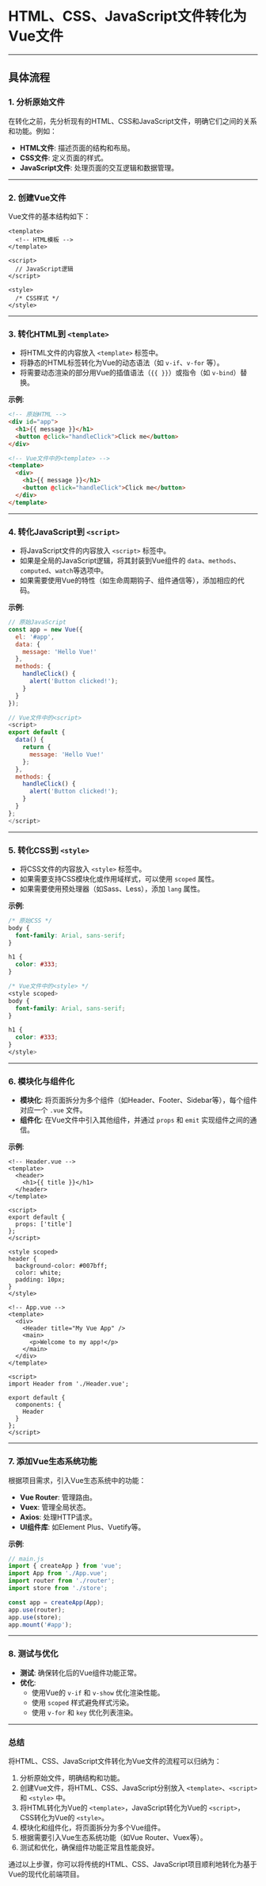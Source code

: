 # HTML、CSS、JavaScript文件转化为Vue文件

---

## 具体流程

### **1. 分析原始文件**

在转化之前，先分析现有的HTML、CSS和JavaScript文件，明确它们之间的关系和功能。例如：

- **HTML文件**: 描述页面的结构和布局。
- **CSS文件**: 定义页面的样式。
- **JavaScript文件**: 处理页面的交互逻辑和数据管理。

---

### **2. 创建Vue文件**

Vue文件的基本结构如下：

```vue
<template>
  <!-- HTML模板 -->
</template>

<script>
  // JavaScript逻辑
</script>

<style>
  /* CSS样式 */
</style>
```

---

### **3. 转化HTML到 `<template>`**

- 将HTML文件的内容放入 `<template>` 标签中。
- 将静态的HTML标签转化为Vue的动态语法（如 `v-if`、`v-for` 等）。
- 将需要动态渲染的部分用Vue的插值语法（`{{ }}`）或指令（如 `v-bind`）替换。

**示例**:

```html
<!-- 原始HTML -->
<div id="app">
  <h1>{{ message }}</h1>
  <button @click="handleClick">Click me</button>
</div>

<!-- Vue文件中的<template> -->
<template>
  <div>
    <h1>{{ message }}</h1>
    <button @click="handleClick">Click me</button>
  </div>
</template>
```

---

### **4. 转化JavaScript到 `<script>`**

- 将JavaScript文件的内容放入 `<script>` 标签中。
- 如果是全局的JavaScript逻辑，将其封装到Vue组件的 `data`、`methods`、`computed`、`watch`等选项中。
- 如果需要使用Vue的特性（如生命周期钩子、组件通信等），添加相应的代码。

**示例**:

```javascript
// 原始JavaScript
const app = new Vue({
  el: '#app',
  data: {
    message: 'Hello Vue!'
  },
  methods: {
    handleClick() {
      alert('Button clicked!');
    }
  }
});

// Vue文件中的<script>
<script>
export default {
  data() {
    return {
      message: 'Hello Vue!'
    };
  },
  methods: {
    handleClick() {
      alert('Button clicked!');
    }
  }
};
</script>
```

---

### **5. 转化CSS到 `<style>`**

- 将CSS文件的内容放入 `<style>` 标签中。
- 如果需要支持CSS模块化或作用域样式，可以使用 `scoped` 属性。
- 如果需要使用预处理器（如Sass、Less），添加 `lang` 属性。

**示例**:

```css
/* 原始CSS */
body {
  font-family: Arial, sans-serif;
}

h1 {
  color: #333;
}

/* Vue文件中的<style> */
<style scoped>
body {
  font-family: Arial, sans-serif;
}

h1 {
  color: #333;
}
</style>
```

---

### **6. 模块化与组件化**

- **模块化**: 将页面拆分为多个组件（如Header、Footer、Sidebar等），每个组件对应一个 `.vue` 文件。
- **组件化**: 在Vue文件中引入其他组件，并通过 `props` 和 `emit` 实现组件之间的通信。

**示例**:

```vue
<!-- Header.vue -->
<template>
  <header>
    <h1>{{ title }}</h1>
  </header>
</template>

<script>
export default {
  props: ['title']
};
</script>

<style scoped>
header {
  background-color: #007bff;
  color: white;
  padding: 10px;
}
</style>
```

```vue
<!-- App.vue -->
<template>
  <div>
    <Header title="My Vue App" />
    <main>
      <p>Welcome to my app!</p>
    </main>
  </div>
</template>

<script>
import Header from './Header.vue';

export default {
  components: {
    Header
  }
};
</script>
```

---

### **7. 添加Vue生态系统功能**

根据项目需求，引入Vue生态系统中的功能：

- **Vue Router**: 管理路由。
- **Vuex**: 管理全局状态。
- **Axios**: 处理HTTP请求。
- **UI组件库**: 如Element Plus、Vuetify等。

**示例**:

```javascript
// main.js
import { createApp } from 'vue';
import App from './App.vue';
import router from './router';
import store from './store';

const app = createApp(App);
app.use(router);
app.use(store);
app.mount('#app');
```

---

### **8. 测试与优化**

- **测试**: 确保转化后的Vue组件功能正常。
- **优化**:
  - 使用Vue的 `v-if` 和 `v-show` 优化渲染性能。
  - 使用 `scoped` 样式避免样式污染。
  - 使用 `v-for` 和 `key` 优化列表渲染。

---

### **总结**

将HTML、CSS、JavaScript文件转化为Vue文件的流程可以归纳为：

1. 分析原始文件，明确结构和功能。
2. 创建Vue文件，将HTML、CSS、JavaScript分别放入 `<template>`、`<script>` 和 `<style>` 中。
3. 将HTML转化为Vue的 `<template>`，JavaScript转化为Vue的 `<script>`，CSS转化为Vue的 `<style>`。
4. 模块化和组件化，将页面拆分为多个Vue组件。
5. 根据需要引入Vue生态系统功能（如Vue Router、Vuex等）。
6. 测试和优化，确保组件功能正常且性能良好。

通过以上步骤，你可以将传统的HTML、CSS、JavaScript项目顺利地转化为基于Vue的现代化前端项目。
